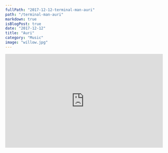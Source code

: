 ```yaml
---
fullPath: "2017-12-12-terminal-man-auri"
path: "/terminal-man-auri"
markdown: true
isBlogPost: true
date: "2017-12-12"
title: "Auri"
category: "Music"
image: "willow.jpg"
---
```


<iframe width="100%" height="300" scrolling="no" frameborder="no" src="https://w.soundcloud.com/player/?url=https%3A//api.soundcloud.com/tracks/367851881&amp;color=%23ff5500&amp;auto_play=false&amp;hide_related=false&amp;show_comments=true&amp;show_user=true&amp;show_reposts=false&amp;show_teaser=true&amp;visual=true"></iframe>